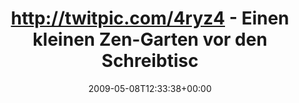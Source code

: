 ---
retweeted: false
source: <a href="http://twitter.com" rel="nofollow">Twitter Web Client</a>
entities:
  hashtags: []
  symbols: []
  user_mentions: []
  urls: []
display_text_range:
- '0'
- '82'
favorite_count: '0'
id_str: '1737017871'
truncated: false
retweet_count: '0'
id: '1737017871'
created_at: Fri May 08 12:33:38 +0000 2009
favorited: false
full_text: http://twitpic.com/4ryz4 - Einen kleinen Zen-Garten vor den Schreibtisch
  bekommen.
lang: de
tags:
- pesos/twitter
date: '2009-05-08T12:33:38+00:00'
src: https://twitter.com/bascht/status/1737017871
original_url: https://twitter.com/bascht/status/1737017871
type: twitter_tweet
text: http://twitpic.com/4ryz4 - Einen kleinen Zen-Garten vor den Schreibtisch bekommen.
title: http://twitpic.com/4ryz4 - Einen kleinen Zen-Garten vor den Schreibtisc

---